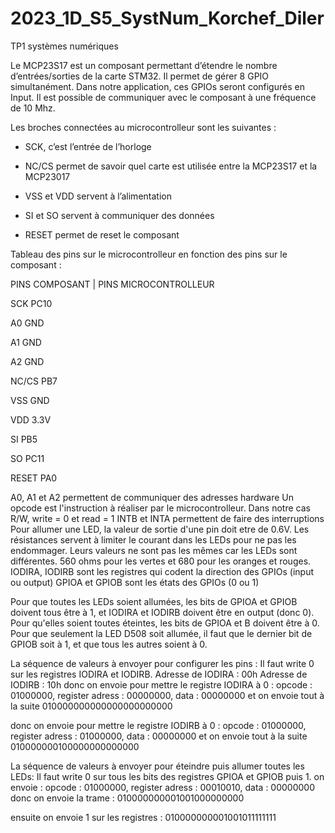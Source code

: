 # 2023_1D_S5_SystNum_Korchef_Diler

TP1  systèmes numériques

Le MCP23S17 est un composant permettant d’étendre le nombre d’entrées/sorties de la carte STM32.
Il permet de gérer 8 GPIO simultanément. Dans notre application, ces GPIOs seront configurés en Input.
Il est possible de communiquer avec le composant à une fréquence de 10 Mhz.

Les broches connectées au microcontrolleur sont les suivantes : 
- SCK, c’est l’entrée de l’horloge

- NC/CS permet de savoir quel carte est utilisée entre la MCP23S17 et la MCP23017

- VSS et VDD servent à l’alimentation

- SI et SO servent à communiquer des données

- RESET permet de reset le composant

Tableau des pins sur le microcontrolleur en fonction des pins sur le composant :

PINS COMPOSANT     |      PINS MICROCONTROLLEUR

SCK                       PC10

A0                        GND

A1                        GND

A2                        GND

NC/CS                     PB7

VSS                       GND

VDD                       3.3V

SI                        PB5

SO                        PC11

RESET                     PA0

A0, A1 et A2 permettent de communiquer des adresses hardware
Un opcode est l'instruction à réaliser par le microcontrolleur. Dans notre cas R/W, write = 0 et read = 1
INTB et INTA permettent de faire des interruptions
Pour allumer une LED, la valeur de sortie d'une pin doit etre de 0.6V.
Les résistances servent à limiter le courant dans les LEDs pour ne pas les endommager.
Leurs valeurs ne sont pas les mêmes car les LEDs sont différentes. 560 ohms pour les vertes et 680 pour les oranges et rouges.
IODIRA, IODIRB sont les registres qui codent la direction des GPIOs (input ou output)
GPIOA et GPIOB sont les états des GPIOs (0 ou 1)

Pour que toutes les LEDs soient allumées, les bits de GPIOA et GPIOB doivent tous être à 1, et IODIRA et IODIRB doivent être en output (donc 0).
Pour qu'elles soient toutes éteintes, les bits de GPIOA et B doivent être à 0.
Pour que seulement la LED D508 soit allumée, il faut que le dernier bit de GPIOB soit à 1, et que tous les autres soient à 0.

La séquence de valeurs à envoyer pour configurer les pins : 
Il faut write 0 sur les registres IODIRA et IODIRB.
Adresse de IODIRA : 00h
Adresse de IODIRB : 10h
donc on envoie pour mettre le registre IODIRA à 0 : 
opcode : 01000000, register adress : 00000000, data : 00000000
et on envoie tout à la suite 010000000000000000000000

donc on envoie pour mettre le registre IODIRB à 0 : 
opcode : 01000000, register adress : 01000000, data : 00000000
et on envoie tout à la suite 010000000100000000000000


La séquence de valeurs à envoyer pour éteindre puis allumer toutes les LEDs:
Il faut write 0 sur tous les bits des registres GPIOA et GPIOB puis 1.
on envoie :
opcode : 01000000, register adress : 00010010, data : 00000000
donc on envoie la trame : 010000000001001000000000

ensuite on envoie 1 sur les registres : 
010000000001001011111111


